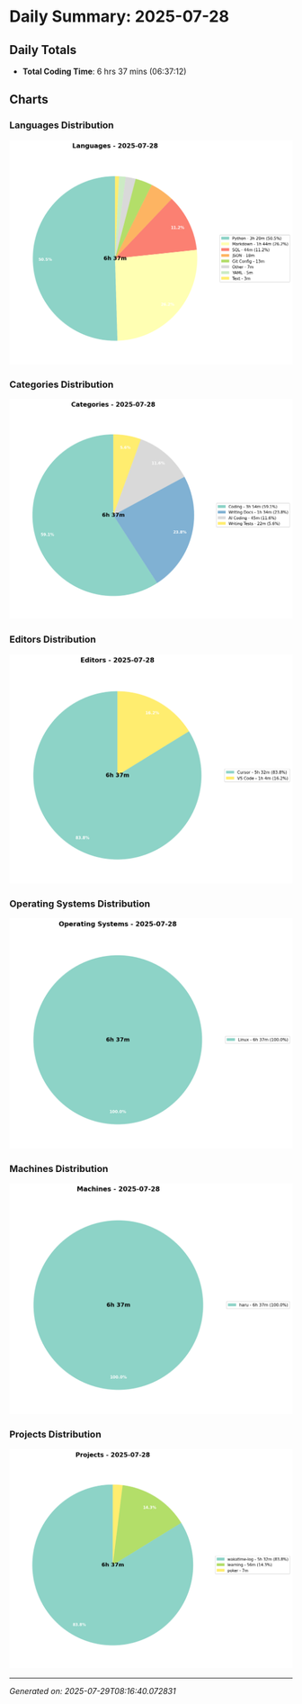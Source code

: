 # Daily Summary: 2025-07-28

## Daily Totals
- **Total Coding Time**: 6 hrs 37 mins (06:37:12)

## Charts

### Languages Distribution
![Languages](/charts/languages_-_2025-07-28.png)

### Categories Distribution
![Categories](/charts/categories_-_2025-07-28.png)

### Editors Distribution
![Editors](/charts/editors_-_2025-07-28.png)

### Operating Systems Distribution
![Operating Systems](/charts/operating_systems_-_2025-07-28.png)

### Machines Distribution
![Machines](/charts/machines_-_2025-07-28.png)

### Projects Distribution
![Projects](/charts/projects_-_2025-07-28.png)

---
*Generated on: 2025-07-29T08:16:40.072831*
